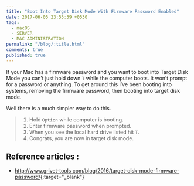 ```yaml
---
title: "Boot Into Target Disk Mode With Firmware Password Enabled"
date: 2017-06-05 23:55:59 +0530
tags:
  - macOS
  - SERVER
  - MAC ADMINISTRATION
permalink: "/blog/:title.html"
comments: true
published: true
---
```


If your Mac has a firmware password and you want to boot into Target Disk Mode you can’t just hold down `T` while the computer boots. It won’t prompt for a password or anything. To get around this I’ve been booting into systems, removing the firmware password, then booting into target disk mode.

Well there is a much simpler way to do this.

> 1. Hold `Option` while computer is booting.
> 2. Enter firmware password when prompted.
> 3. When you see the local hard drive listed hit `T`.
> 4. Congrats, you are now in target disk mode.


## Reference articles :

- <http://www.grivet-tools.com/blog/2016/target-disk-mode-firmware-password/>{:target="_blank"}
